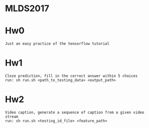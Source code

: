 # MLDS2017
# Hw0
    Just an easy practice of the tensorflow tutorial
# Hw1
    Cloze prediction, fill in the correct answer within 5 choices
    run: sh run.sh <path_to_testing_data> <output_path>
# Hw2
    Video caption, generate a sequence of caption from a given video stream
    run: sh run.sh <testing_id_file> <feature_path>
